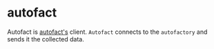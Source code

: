 autofact
===========

Autofact is [autofact's](https://github.com/mohae/autofact) client.  `Autofact` connects to the `autofactory` and sends it the collected data.
